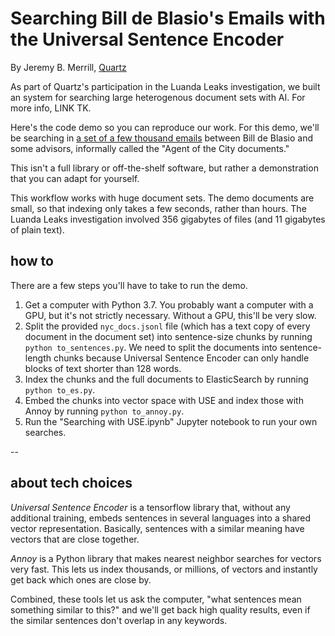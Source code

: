 # Searching Bill de Blasio's Emails with the Universal Sentence Encoder

By Jeremy B. Merrill, [Quartz](https://www.qz.com)

As part of Quartz's participation in the Luanda Leaks investigation, we built an system for searching large heterogenous document sets with AI. For more info, LINK TK.

Here's the code demo so you can reproduce our work. For this demo, we'll be searching in [a set of a few thousand emails](https://github.com/Quartz/aistudio-doc2vec-for-investigative-journalism/blob/master/2018.05.24_BerlinRosen_Responsive_Records.pdf) between Bill de Blasio and some advisors, informally called the "Agent of the City documents."

This isn't a full library or off-the-shelf software, but rather a demonstration that you can adapt for yourself.

This workflow works with huge document sets. The demo documents are small, so that indexing only takes a few seconds, rather than hours. The Luanda Leaks investigation involved 356 gigabytes of files (and 11 gigabytes of plain text). 

## how to
There are a few steps you'll have to take to run the demo.

1. Get a computer with Python 3.7. You probably want a computer with a GPU, but it's not strictly necessary. Without a GPU, this'll be very slow.
2. Split the provided `nyc_docs.jsonl` file (which has a text copy of every document in the document set) into sentence-size chunks by running `python to_sentences.py`. We need to split the documents into sentence-length chunks because Universal Sentence Encoder can only handle blocks of text shorter than 128 words.
3. Index the chunks and the full documents to ElasticSearch by running `python to_es.py`.
4. Embed the chunks into vector space with USE and index those with Annoy by running `python to_annoy.py`.
5. Run the "Searching with USE.ipynb" Jupyter notebook to run your own searches.


--
## about tech choices

*Universal Sentence Encoder* is a tensorflow library that, without any additional training, embeds sentences in several languages into a shared vector representation. Basically, sentences with a similar meaning have vectors that are close together.

*Annoy* is a Python library that makes nearest neighbor searches for vectors very fast. This lets us index thousands, or millions, of vectors and instantly get back which ones are close by.

Combined, these tools let us ask the computer, "what sentences mean something similar to this?" and we'll get back high quality results, even if the similar sentences don't overlap in any keywords.